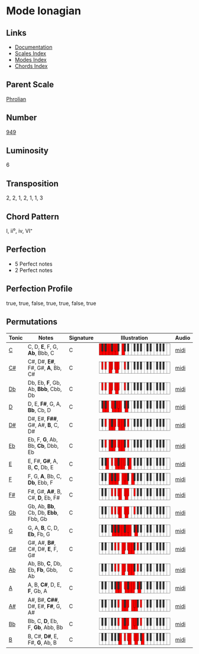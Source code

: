# Mode Ionagian

## Links

- [Documentation](README.md)
- [Scales Index](Scales.md)
- [Modes Index](Modes.md)
- [Chords Index](Chords.md)

## Parent Scale

[Phrolian](ScalePhrolian.md)

## Number

[949](https://ianring.com/musictheory/scales/949)

## Luminosity

6

## Transposition

2, 2, 1, 2, 1, 1, 3

## Chord Pattern

I, ii⁰, iv, VI⁺

## Perfection

- 5 Perfect notes
- 2 Perfect notes

## Perfection Profile

true, true, false, true, true, false, true

## Permutations

| Tonic | Notes | Signature | Illustration | Audio |
|-------|-------|-----------|--------------|-------|
| [C](ModeCNaturalIonagian.md) | C, D, **E**, F, G, **Ab**, Bbb, C | C | ![CNaturalIonagian](ModeCNaturalIonagian.png) | [midi](https://github.com/edipermadi/music/blob/main/docs/ModeCNaturalIonagian.mid?raw=true) |
| [C#](ModeCSharpIonagian.md) | C#, D#, **E#**, F#, G#, **A**, Bb, C# | C | ![CSharpIonagian](ModeCSharpIonagian.png) | [midi](https://github.com/edipermadi/music/blob/main/docs/ModeCSharpIonagian.mid?raw=true) |
| [Db](ModeDFlatIonagian.md) | Db, Eb, **F**, Gb, Ab, **Bbb**, Cbb, Db | C | ![DFlatIonagian](ModeDFlatIonagian.png) | [midi](https://github.com/edipermadi/music/blob/main/docs/ModeDFlatIonagian.mid?raw=true) |
| [D](ModeDNaturalIonagian.md) | D, E, **F#**, G, A, **Bb**, Cb, D | C | ![DNaturalIonagian](ModeDNaturalIonagian.png) | [midi](https://github.com/edipermadi/music/blob/main/docs/ModeDNaturalIonagian.mid?raw=true) |
| [D#](ModeDSharpIonagian.md) | D#, E#, **F##**, G#, A#, **B**, C, D# | C | ![DSharpIonagian](ModeDSharpIonagian.png) | [midi](https://github.com/edipermadi/music/blob/main/docs/ModeDSharpIonagian.mid?raw=true) |
| [Eb](ModeEFlatIonagian.md) | Eb, F, **G**, Ab, Bb, **Cb**, Dbb, Eb | C | ![EFlatIonagian](ModeEFlatIonagian.png) | [midi](https://github.com/edipermadi/music/blob/main/docs/ModeEFlatIonagian.mid?raw=true) |
| [E](ModeENaturalIonagian.md) | E, F#, **G#**, A, B, **C**, Db, E | C | ![ENaturalIonagian](ModeENaturalIonagian.png) | [midi](https://github.com/edipermadi/music/blob/main/docs/ModeENaturalIonagian.mid?raw=true) |
| [F](ModeFNaturalIonagian.md) | F, G, **A**, Bb, C, **Db**, Ebb, F | C | ![FNaturalIonagian](ModeFNaturalIonagian.png) | [midi](https://github.com/edipermadi/music/blob/main/docs/ModeFNaturalIonagian.mid?raw=true) |
| [F#](ModeFSharpIonagian.md) | F#, G#, **A#**, B, C#, **D**, Eb, F# | C | ![FSharpIonagian](ModeFSharpIonagian.png) | [midi](https://github.com/edipermadi/music/blob/main/docs/ModeFSharpIonagian.mid?raw=true) |
| [Gb](ModeGFlatIonagian.md) | Gb, Ab, **Bb**, Cb, Db, **Ebb**, Fbb, Gb | C | ![GFlatIonagian](ModeGFlatIonagian.png) | [midi](https://github.com/edipermadi/music/blob/main/docs/ModeGFlatIonagian.mid?raw=true) |
| [G](ModeGNaturalIonagian.md) | G, A, **B**, C, D, **Eb**, Fb, G | C | ![GNaturalIonagian](ModeGNaturalIonagian.png) | [midi](https://github.com/edipermadi/music/blob/main/docs/ModeGNaturalIonagian.mid?raw=true) |
| [G#](ModeGSharpIonagian.md) | G#, A#, **B#**, C#, D#, **E**, F, G# | C | ![GSharpIonagian](ModeGSharpIonagian.png) | [midi](https://github.com/edipermadi/music/blob/main/docs/ModeGSharpIonagian.mid?raw=true) |
| [Ab](ModeAFlatIonagian.md) | Ab, Bb, **C**, Db, Eb, **Fb**, Gbb, Ab | C | ![AFlatIonagian](ModeAFlatIonagian.png) | [midi](https://github.com/edipermadi/music/blob/main/docs/ModeAFlatIonagian.mid?raw=true) |
| [A](ModeANaturalIonagian.md) | A, B, **C#**, D, E, **F**, Gb, A | C | ![ANaturalIonagian](ModeANaturalIonagian.png) | [midi](https://github.com/edipermadi/music/blob/main/docs/ModeANaturalIonagian.mid?raw=true) |
| [A#](ModeASharpIonagian.md) | A#, B#, **C##**, D#, E#, **F#**, G, A# | C | ![ASharpIonagian](ModeASharpIonagian.png) | [midi](https://github.com/edipermadi/music/blob/main/docs/ModeASharpIonagian.mid?raw=true) |
| [Bb](ModeBFlatIonagian.md) | Bb, C, **D**, Eb, F, **Gb**, Abb, Bb | C | ![BFlatIonagian](ModeBFlatIonagian.png) | [midi](https://github.com/edipermadi/music/blob/main/docs/ModeBFlatIonagian.mid?raw=true) |
| [B](ModeBNaturalIonagian.md) | B, C#, **D#**, E, F#, **G**, Ab, B | C | ![BNaturalIonagian](ModeBNaturalIonagian.png) | [midi](https://github.com/edipermadi/music/blob/main/docs/ModeBNaturalIonagian.mid?raw=true) |
